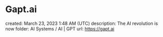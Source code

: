 # Gapt.ai

created: March 23, 2023 1:48 AM (UTC)
description: The AI revolution is now
folder: AI Systems / AI | GPT
url: https://gapt.ai